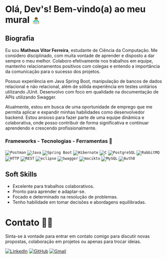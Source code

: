 # Olá, Dev's! Bem-vindo(a) ao meu mural <img src="https://raw.githubusercontent.com/arthurgalanti/arthurgalanti/main/assets/man-technologist.gif" width="30" style="vertical-align: middle;">

## Biografia
Eu sou **Matheus Vitor Ferreira**, estudante de Ciência da Computação. Me considero disciplinado, com muita vontade de aprender e disposto a dar sempre o meu melhor. Colaboro efetivamente nos trabalhos em equipe, mantenho relacionamentos positivos com colegas e entendo a importância da comunicação para o sucesso dos projetos.

Possuo experiência em Java Spring Boot, manipulação de bancos de dados relacional e não relacional, além de sólida experiência em testes unitários utilizando JUnit. Desenvolvo com foco em qualidade na documentação de APIs utilizando Swagger.

Atualmente, estou em busca de uma oportunidade de emprego que me permita aplicar e expandir minhas habilidades como desenvolvedor backend. Estou ansioso para fazer parte de uma equipe dinâmica e colaborativa, onde posso contribuir de forma significativa e continuar aprendendo e crescendo profissionalmente.

### Frameworks - Tecnologias - Ferramentas 🚀
<div align="left">
    <code><img width="50" src="https://user-images.githubusercontent.com/25181517/192109061-e138ca71-337c-4019-8d42-4792fdaa7128.png" alt="Postman" title="Postman"/></code>
    <code><img width="50" src="https://user-images.githubusercontent.com/25181517/117201156-9a724800-adec-11eb-9a9d-3cd0f67da4bc.png" alt="Java" title="Java"/></code>
    <code><img width="50" src="https://user-images.githubusercontent.com/25181517/183891303-41f257f8-6b3d-487c-aa56-c497b880d0fb.png" alt="Spring Boot" title="Spring Boot"/></code>
    <code><img width="50" src="https://user-images.githubusercontent.com/25181517/117207493-49665200-adf4-11eb-808e-a9c0fcc2a0a0.png" alt="Hibernate" title="Hibernate"/></code>
    <code><img width="50" src="https://user-images.githubusercontent.com/25181517/192106070-46255bcf-65e6-4c6b-a296-bf8d0d8fb2a7.png" alt="C" title="C"/></code>
    <code><img width="50" src="https://user-images.githubusercontent.com/25181517/117208740-bfb78400-adf5-11eb-97bb-09072b6bedfc.png" alt="PostgreSQL" title="PostgreSQL"/></code>
    <code><img width="50" src="https://github.com/marwin1991/profile-technology-icons/assets/136815194/50342602-8025-4030-b492-550f2eaa4073" alt="RabbitMQ" title="RabbitMQ"/></code>
</div>
<div align="left">
    <code><img width="50" src="https://user-images.githubusercontent.com/25181517/192107854-765620d7-f909-4953-a6da-36e1ef69eea6.png" alt="HTTP" title="HTTP"/></code>
    <code><img width="50" src="https://user-images.githubusercontent.com/25181517/192107858-fe19f043-c502-4009-8c47-476fc89718ad.png" alt="REST" title="REST"/></code>
    <code><img width="50" src="https://user-images.githubusercontent.com/25181517/192108892-6e9b5cdf-4e35-4a70-ad9a-801a93a07c1c.png" alt="eclipse" title="eclipse"/></code>
    <code><img width="50" src="https://user-images.githubusercontent.com/25181517/186711335-a3729606-5a78-4496-9a36-06efcc74f800.png" alt="Swagger" title="Swagger"/></code>
    <code><img width="50" src="https://user-images.githubusercontent.com/25181517/183892181-ad32b69e-3603-418c-b8e7-99e976c2a784.png" alt="mocikto" title="mocikto"/></code>
    <code><img width="50" src="https://user-images.githubusercontent.com/25181517/183896128-ec99105a-ec1a-4d85-b08b-1aa1620b2046.png" alt="MySQL" title="MySQL"/></code>
    <code><img width="50" src="https://cdn.brighttalk.com/ams/california/images/channel/19357/image_840418.png" alt="Auth0" title="Auth0"/></code>
</div>

## Soft Skills
- Excelente para trabalhos colaborativos.
- Pronto para aprender e adaptar-se.
- Focado e determinado na resolução de problemas.
- Tenho habilidade em tomar decisões e abordagens equilibradas.

#
# Contato 📩📲
Sinta-se à vontade para entrar em contato comigo para discutir novas propostas, colaboração em projetos ou apenas para trocar ideias.

[![LinkedIn](https://img.shields.io/badge/LinkedIn-000?style=for-the-badge&logo=linkedin&logoColor=0E76A8)](https://www.linkedin.com/in/matheusvitorferreira/)
[![GitHub](https://img.shields.io/badge/GitHub-000?style=for-the-badge&logo=github&logoColor=white)](https://github.com/MatheusVitorFerreira/)
[![Gmail](https://img.shields.io/badge/Gmail-D14836?style=for-the-badge&logo=gmail&logoColor=white)](matheusvitor.dev00@gmail.com)
